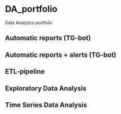 # DA_portfolio
Data Analytics portfolio

## Automatic reports (TG-bot)

## Automatic reports + alerts (TG-bot)

## ETL-pipeline

## Exploratory Data Analysis

## Time Series Data Analysis

